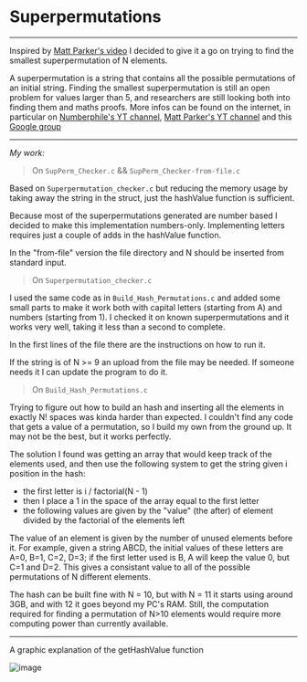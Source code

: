 # Superpermutations

___

Inspired by [Matt Parker's video](https://www.youtube.com/watch?v=OZzIvl1tbPo) I decided to give it a go on trying to find the smallest superpermutation of N elements.


A superpermutation is a string that contains all the possible permutations of an initial string. Finding the smallest superpermutation is still an open problem for values larger than 5, and researchers are still looking both into finding them and maths proofs. More infos can be found on the internet, in particular on [Numberphile's YT channel](https://www.youtube.com/user/numberphile), [Matt Parker's YT channel](https://www.youtube.com/user/standupmaths/videos) and this [Google group](https://groups.google.com/forum/#!forum/superpermutators)

___

*My work:*

>On `SupPerm_Checker.c` && `SupPerm_Checker-from-file.c`

Based on `Superpermutation_checker.c` but reducing the memory usage by taking away the string in the struct, just the hashValue function is sufficient.

Because most of the superpermutations generated are number based I decided to make this implementation numbers-only. Implementing letters requires just a couple of adds in the hashValue function.

In the "from-file" version the file directory and N should be inserted from standard input.

>On `Superpermutation_checker.c`

I used the same code as in `Build_Hash_Permutations.c` and added some small parts to make it work both with capital letters (starting from A) and numbers (starting from 1). I checked it on known superpermutations and it works very well, taking it less than a second to complete.

In the first lines of the file there are the instructions on how to run it.

If the string is of N >= 9 an upload from the file may be needed. If someone needs it I can update the program to do it.

>On `Build_Hash_Permutations.c`

Trying to figure out how to build an hash and inserting all the elements in exactly N! spaces was kinda harder than expected. I couldn't find any code that gets a value of a permutation, so I build my own from the ground up. It may not be the best, but it works perfectly.

The solution I found was getting an array that would keep track of the elements used, and then use the following system to get the string given i position in the hash:
* the first letter is i / factorial(N - 1)
* then I place a 1 in the space of the array equal to the first letter
* the following values are given by the "value" (the after) of element divided by the factorial of the elements left

The value of an element is given by the number of unused elements before it. For example, given a string ABCD, the initial values of these letters are A=0, B=1, C=2, D=3; if the first letter used is B, A will keep the value 0, but C=1 and D=2. This gives a consistant value to all of the possible permutations of N different elements.


The hash can be built fine with N = 10, but with N = 11 it starts using around 3GB, and with 12 it goes beyond my PC's RAM.
Still, the computation required for finding a permutation of N>10 elements would require more computing power than currently available.

___

A graphic explanation of the getHashValue function

![image](https://i.imgur.com/QQyH8UT.jpg)
